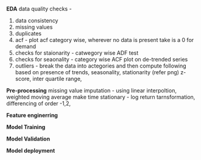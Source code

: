 **EDA**
data quality checks - 
1. data consistency 
2. missing values 
3. duplicates 
4. acf - plot acf category wise, wherever no data is present take is a 0 for demand 
5. checks for staionarity - catwegory wise ADF test 
6. checks for seaonality - category wise ACF plot on de-trended series
7. outliers - break the data into actegories and then compute following based on presence of trends, seasonality, stationarity (refer png) z-score, inter quartile range,
 
   
**Pre-processing**
missing value imputation - using linear interpoltion, weighted moving average 
make time stationary - log return tarnsformation, differencing of order -1,2, 

**Feature enginerring**

**Model Training**

**Model Validation**

**Model deployment**


